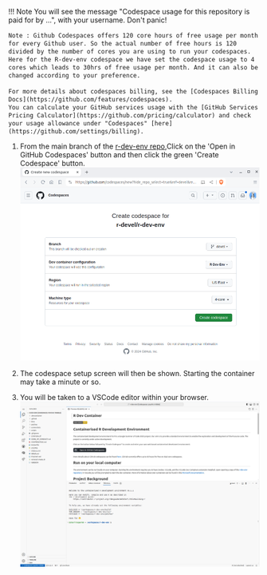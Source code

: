 
!!! Note
    You will see the message "Codespace usage for this repository is paid for by ...", with your username. Don't panic!

    Note : Github Codespaces offers 120 core hours of free usage per month for every Github user. So the actual number of free hours is 120 divided by the number of cores you are using to run your codespaces.
    Here for the R-dev-env codespace we have set the codespace usage to 4 cores which leads to 30hrs of free usage per month. And it can also be changed according to your preference.

    For more details about codespaces billing, see the [Codespaces Billing Docs](https://github.com/features/codespaces). 
    You can calculate your GitHub services usage with the [GitHub Services Pricing Calculator](https://github.com/pricing/calculator) and check your usage allowance under "Codespaces" [here](https://github.com/settings/billing).



1. From the main branch of the [r-dev-env repo](https://github.com/r-devel/r-dev-env/tree/main),Click on the 'Open in GitHub Codespaces' button and then click the green 'Create Codespace' button.
![create codespace](../assets/rdev1.png)

2. The codespace setup screen will then be shown. Starting the container may take a minute or so.

3. You will be taken to a VSCode editor within your browser.
![codespace](../assets/rdev3.png)


